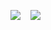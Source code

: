 ![](https://github-readme-stats.vercel.app/api?username=devdyna&show_icons=true&theme=merko)   &nbsp;&nbsp;      ![](https://github-readme-stats.vercel.app/api/top-langs/?username=devdyna&layout=compact&theme=merko) 





